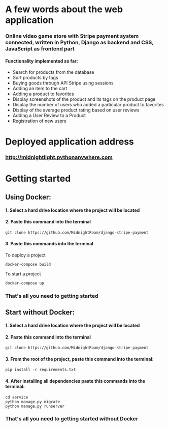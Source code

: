 # A few words about the web application
### Online video game store with Stripe payment system connected, written in Python, Django as backend and CSS, JavaScript as frontend part
#### Functionality implemented so far:
<ul>
    <li>Search for products from the database</li>
    <li>Sort products by tags</li>
    <li>Buying goods through API Stripe using sessions</li>
    <li>Adding an item to the cart</li>
    <li>Adding a product to favorites</li>
    <li>Display screenshots of the product and its tags on the product page</li>
    <li>Display the number of users who added a particular product to favorites</li>
    <li>Display of the average product rating based on user reviews</li>
    <li>Adding a User Review to a Product</li>
    <li>Registration of new users</li>
</ul>

# Deployed application address
### http://midnightlight.pythonanywhere.com
# Getting started
## Using Docker:
#### 1. Select a hard drive location where the project will be located

#### 2. Paste this command into the terminal

    git clone https://github.com/MidnightRoam/django-stripe-payment

#### 3. Paste this commands into the terminal
To deploy a project

    docker-compose build
To start a project

    docker-compose up

### That's all you need to getting started


## Start without Docker:
#### 1. Select a hard drive location where the project will be located

#### 2. Paste this command into the terminal

    git clone https://github.com/MidnightRoam/django-stripe-payment

#### 3. From the root of the project, paste this command into the terminal:

    pip install -r requirements.txt

#### 4. After installing all dependencies paste this commands into the terminal:
    
    cd service 
    python manage.py migrate
    python manage.py runserver

### That's all you need to getting started without Docker
